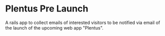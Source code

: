 Plentus Pre Launch
==

A rails app to collect emails of interested visitors to be notified via email of the launch of the upcoming web app "Plentus".